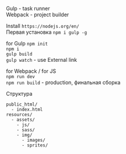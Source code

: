 Gulp - task runner  
Webpack - project builder  

Install `https://nodejs.org/en/`  
Первая установка `npm i gulp -g`  

for Gulp
`npm init`  
`npm i`  
`gulp build`  
`gulp watch` - use External link      

for Webpack / for JS  
`npm run dev`  
`npm run build` - production, финальная сборка   

Структура
```
public_html/
  - index.html
resources/
  - assets/
    - js/
    - sass/
    - img/
      - images/
      - sprites/
```